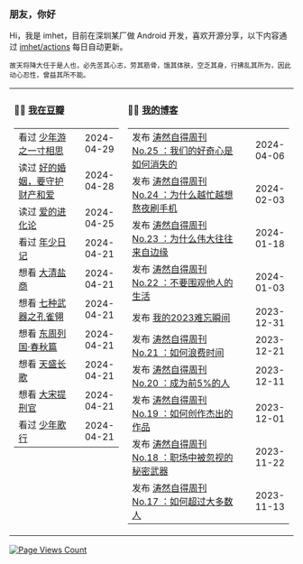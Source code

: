 ### 朋友，你好

Hi，我是 imhet，目前在深圳某厂做 Android 开发，喜欢开源分享，以下内容通过 <a href="https://github.com/imhet/imhet/actions" target="_blank">imhet/actions</a> 每日自动更新。

<!-- juzi starts -->
```
故天将降大任于是人也，必先苦其心志，劳其筋骨，饿其体肤，空乏其身，行拂乱其所为，因此动心忍性，曾益其所不能。
```
<!-- juzi ends -->


<table width="900px">
<tr>
<td valign="top" width="40%">

#### 🤾‍♂️  <a href="https://www.douban.com/people/heyitao/" target="_blank">我在豆瓣</a>

<!-- douban starts -->
| | |
 |:------------- | -------------: |
| 看过 <a href='http://movie.douban.com/subject/30426829/' target='_blank'>少年游之一寸相思</a> | 2024-04-29 |
| 读过 <a href='https://book.douban.com/subject/34905537/' target='_blank'>好的婚姻，要守护财产和爱</a> | 2024-04-28 |
| 读过 <a href='https://book.douban.com/subject/27073878/' target='_blank'>爱的进化论</a> | 2024-04-25 |
| 看过 <a href='http://movie.douban.com/subject/34940879/' target='_blank'>年少日记</a> | 2024-04-21 |
| 想看 <a href='http://movie.douban.com/subject/10527210/' target='_blank'>大清盐商</a> | 2024-04-21 |
| 想看 <a href='http://movie.douban.com/subject/5905773/' target='_blank'>七种武器之孔雀翎</a> | 2024-04-21 |
| 想看 <a href='http://movie.douban.com/subject/2341884/' target='_blank'>东周列国·春秋篇</a> | 2024-04-21 |
| 想看 <a href='http://movie.douban.com/subject/26761328/' target='_blank'>天盛长歌</a> | 2024-04-21 |
| 想看 <a href='http://movie.douban.com/subject/2239292/' target='_blank'>大宋提刑官</a> | 2024-04-21 |
| 看过 <a href='http://movie.douban.com/subject/35284451/' target='_blank'>少年歌行</a> | 2024-04-21 |
<!-- douban ends -->

</td>


<td valign="top" width="60%">

#### 🤹‍♀️ <a href="https://heyitao.com/" target="_blank">我的博客</a>

<!-- blog starts -->
| | |
 |:------------- | -------------: |
| 发布 <a href='http://heyitao.com/post/beyond-code-weekly-025' target='_blank'>涛然自得周刊 No.25 ：我们的好奇心是如何消失的</a> | 2024-04-06 |
| 发布 <a href='http://heyitao.com/post/beyond-code-weekly-024' target='_blank'>涛然自得周刊 No.24 ：为什么越忙越想熬夜刷手机</a> | 2024-02-03 |
| 发布 <a href='http://heyitao.com/post/beyond-code-weekly-023' target='_blank'>涛然自得周刊 No.23 ：为什么伟大往往来自边缘</a> | 2024-01-18 |
| 发布 <a href='http://heyitao.com/post/beyond-code-weekly-022' target='_blank'>涛然自得周刊 No.22 ：不要围观他人的生活</a> | 2024-01-03 |
| 发布 <a href='http://heyitao.com/post/my-2023' target='_blank'>我的2023难忘瞬间</a> | 2023-12-31 |
| 发布 <a href='http://heyitao.com/post/beyond-code-weekly-021' target='_blank'>涛然自得周刊 No.21 ：如何浪费时间</a> | 2023-12-21 |
| 发布 <a href='http://heyitao.com/post/beyond-code-weekly-020' target='_blank'>涛然自得周刊 No.20 ：成为前5%的人</a> | 2023-12-11 |
| 发布 <a href='http://heyitao.com/post/beyond-code-weekly-019' target='_blank'>涛然自得周刊 No.19 ：如何创作杰出的作品</a> | 2023-12-01 |
| 发布 <a href='http://heyitao.com/post/beyond-code-weekly-018' target='_blank'>涛然自得周刊 No.18 ：职场中被忽视的秘密武器</a> | 2023-11-22 |
| 发布 <a href='http://heyitao.com/post/beyond-code-weekly-017' target='_blank'>涛然自得周刊 No.17 ：如何超过大多数人</a> | 2023-11-13 |
<!-- blog ends -->

</td>
</tr>


</table>

[![Page Views Count](https://badges.toozhao.com/badges/01HG0ZMWVAHYZ149GQ6Z5JYVF5/green.svg)](https://badges.toozhao.com/stats/01HG0ZMWVAHYZ149GQ6Z5JYVF5 "Since 2023-11-24")